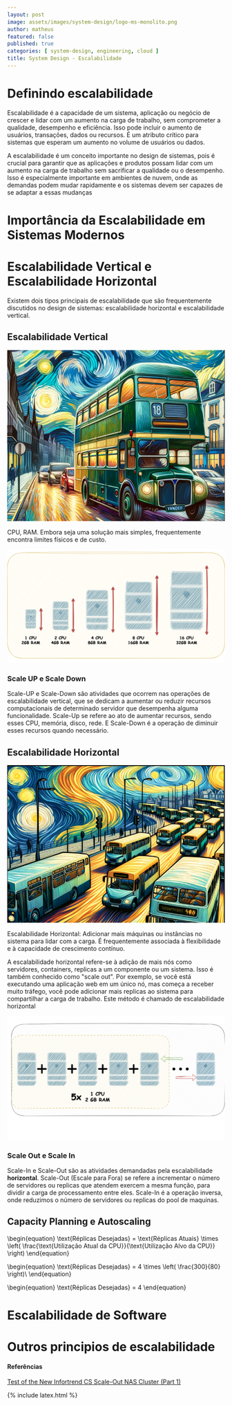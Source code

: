 ```yaml
---
layout: post
image: assets/images/system-design/logo-ms-monolito.png
author: matheus
featured: false
published: true
categories: [ system-design, engineering, cloud ]
title: System Design - Escalabilidade
---
```


# Definindo escalabilidade

Escalabilidade é a capacidade de um sistema, aplicação ou negócio de crescer e lidar com um aumento na carga de trabalho, sem comprometer a qualidade, desempenho e eficiência. Isso pode incluir o aumento de usuários, transações, dados ou recursos. É um atributo crítico para sistemas que esperam um aumento no volume de usuários ou dados.

A escalabilidade é um conceito importante no design de sistemas, pois é crucial para garantir que as aplicações e produtos possam lidar com um aumento na carga de trabalho sem sacrificar a qualidade ou o desempenho. Isso é especialmente importante em ambientes de nuvem, onde as demandas podem mudar rapidamente e os sistemas devem ser capazes de se adaptar a essas mudanças

# Importância da Escalabilidade em Sistemas Modernos

# Escalabilidade Vertical e Escalabilidade Horizontal

Existem dois tipos principais de escalabilidade que são frequentemente discutidos no design de sistemas: escalabilidade horizontal e escalabilidade vertical.

## Escalabilidade Vertical

![Escalabilidade Vertical](/assets/images/system-design/onibus-vertical.png)

CPU, RAM. Embora seja uma solução mais simples, frequentemente encontra limites físicos e de custo.

![Escalabilidade Vertical](/assets/images/system-design/scale-up.png)

### Scale UP e Scale Down

Scale-UP e Scale-Down são atividades que ocorrem nas operações de escalabilidade vertical, que se dedicam a aumentar ou reduzir recursos computacionais de determinado servidor que desempenha alguma funcionalidade. Scale-Up se refere ao ato de aumentar recursos, sendo esses CPU, memória, disco, rede. E Scale-Down é a operação de diminuir esses recursos quando necessário. 

## Escalabilidade Horizontal

![Escalabilidade Horizontal](/assets/images/system-design/onibus-horizontal.png)

Escalabilidade Horizontal: Adicionar mais máquinas ou instâncias no sistema para lidar com a carga. É frequentemente associada à flexibilidade e à capacidade de crescimento contínuo.

A escalabilidade horizontal refere-se à adição de mais nós como servidores, containers, replicas a um componente ou um sistema. Isso é também conhecido como "scale out". Por exemplo, se você está executando uma aplicação web em um único nó, mas começa a receber muito tráfego, você pode adicionar mais replicas ao sistema para compartilhar a carga de trabalho. Este método é chamado de escalabilidade horizontal 

![Escalabilidade Horizontal](/assets/images/system-design/scale-out.png)

### Scale Out e Scale In

Scale-In e Scale-Out são as atividades demandadas pela escalabilidade **horizontal**. Scale-Out (Escale para Fora) se refere a incrementar o número de servidores ou replicas que atendem exercem a mesma função, para dividir a carga de processamento entre eles. Scale-In é a operação inversa, onde reduzimos o número de servidores ou replicas do pool de maquinas.


## Capacity Planning e Autoscaling

\begin{equation} \text{Réplicas Desejadas} = \text{Réplicas Atuais} \times \left( \frac{\text{Utilização Atual da CPU}}{\text{Utilização Alvo da CPU}} \right) \end{equation} 


\begin{equation} \text{Réplicas Desejadas} = 4 \times \left( \frac{300\}{80\} \right)\ \end{equation} 


\begin{equation} \text{Réplicas Desejadas} = 4 \end{equation} 

# Escalabilidade de Software

# Outros principios de escalabilidade


#### Referências

[Test of the New Infortrend CS Scale-Out NAS Cluster (Part 1)](https://www.digistor.com.au/the-latest/cat/digistor-blog/post/test-new-infortrend-cs-scale-out-nas-cluster/)



{% include latex.html %}